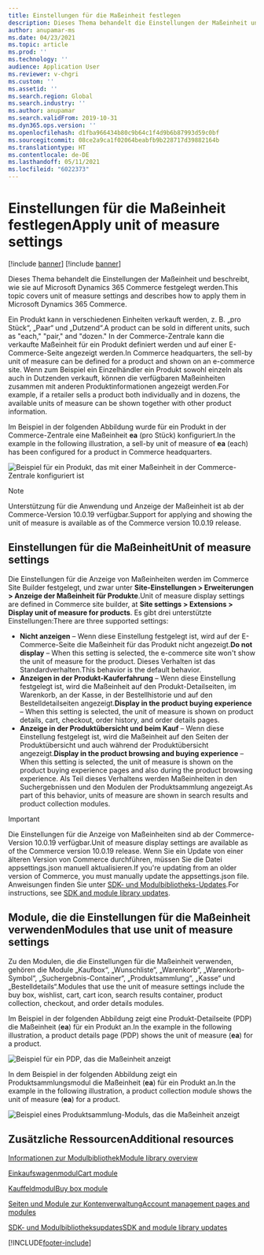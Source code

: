 ```yaml
---
title: Einstellungen für die Maßeinheit festlegen
description: Dieses Thema behandelt die Einstellungen der Maßeinheit und beschreibt, wie sie auf Microsoft Dynamics 365 Commerce festgelegt werden.
author: anupamar-ms
ms.date: 04/23/2021
ms.topic: article
ms.prod: ''
ms.technology: ''
audience: Application User
ms.reviewer: v-chgri
ms.custom: ''
ms.assetid: ''
ms.search.region: Global
ms.search.industry: ''
ms.author: anupamar
ms.search.validFrom: 2019-10-31
ms.dyn365.ops.version: ''
ms.openlocfilehash: d1fba966434b80c9b64c1f4d9b6b87993d59c0bf
ms.sourcegitcommit: 08ce2a9ca1f02064beabfb9b228717d39882164b
ms.translationtype: HT
ms.contentlocale: de-DE
ms.lasthandoff: 05/11/2021
ms.locfileid: "6022373"
---
```

# <a name="apply-unit-of-measure-settings"></a><span data-ttu-id="83bd7-103">Einstellungen für die Maßeinheit festlegen</span><span class="sxs-lookup"><span data-stu-id="83bd7-103">Apply unit of measure settings</span></span>

[!include [banner](includes/banner.md)]
[!include [banner](includes/preview-banner.md)]

<span data-ttu-id="83bd7-104">Dieses Thema behandelt die Einstellungen der Maßeinheit und beschreibt, wie sie auf Microsoft Dynamics 365 Commerce festgelegt werden.</span><span class="sxs-lookup"><span data-stu-id="83bd7-104">This topic covers unit of measure settings and describes how to apply them in Microsoft Dynamics 365 Commerce.</span></span>

<span data-ttu-id="83bd7-105">Ein Produkt kann in verschiedenen Einheiten verkauft werden, z. B. „pro Stück“, „Paar“ und „Dutzend“.</span><span class="sxs-lookup"><span data-stu-id="83bd7-105">A product can be sold in different units, such as "each," "pair," and "dozen."</span></span> <span data-ttu-id="83bd7-106">In der Commerce-Zentrale kann die verkaufte Maßeinheit für ein Produkt definiert werden und auf einer E-Commerce-Seite angezeigt werden.</span><span class="sxs-lookup"><span data-stu-id="83bd7-106">In Commerce headquarters, the sell-by unit of measure can be defined for a product and shown on an e-commerce site.</span></span> <span data-ttu-id="83bd7-107">Wenn zum Beispiel ein Einzelhändler ein Produkt sowohl einzeln als auch in Dutzenden verkauft, können die verfügbaren Maßeinheiten zusammen mit anderen Produktinformationen angezeigt werden.</span><span class="sxs-lookup"><span data-stu-id="83bd7-107">For example, if a retailer sells a product both individually and in dozens, the available units of measure can be shown together with other product information.</span></span>

<span data-ttu-id="83bd7-108">Im Beispiel in der folgenden Abbildung wurde für ein Produkt in der Commerce-Zentrale eine Maßeinheit **ea** (pro Stück) konfiguriert.</span><span class="sxs-lookup"><span data-stu-id="83bd7-108">In the example in the following illustration, a sell-by unit of measure of **ea** (each) has been configured for a product in Commerce headquarters.</span></span>

![Beispiel für ein Produkt, das mit einer Maßeinheit in der Commerce-Zentrale konfiguriert ist](./media/Productunit-headquarters.PNG)

> [!NOTE]
> <span data-ttu-id="83bd7-110">Unterstützung für die Anwendung und Anzeige der Maßeinheit ist ab der Commerce-Version 10.0.19 verfügbar.</span><span class="sxs-lookup"><span data-stu-id="83bd7-110">Support for applying and showing the unit of measure is available as of the Commerce version 10.0.19 release.</span></span>

## <a name="unit-of-measure-settings"></a><span data-ttu-id="83bd7-111">Einstellungen für die Maßeinheit</span><span class="sxs-lookup"><span data-stu-id="83bd7-111">Unit of measure settings</span></span>

<span data-ttu-id="83bd7-112">Die Einstellungen für die Anzeige von Maßeinheiten werden im Commerce Site Builder festgelegt, und zwar unter **Site-Einstellungen \> Erweiterungen \> Anzeige der Maßeinheit für Produkte**.</span><span class="sxs-lookup"><span data-stu-id="83bd7-112">Unit of measure display settings are defined in Commerce site builder, at **Site settings \> Extensions \> Display unit of measure for products**.</span></span> <span data-ttu-id="83bd7-113">Es gibt drei unterstützte Einstellungen:</span><span class="sxs-lookup"><span data-stu-id="83bd7-113">There are three supported settings:</span></span>

- <span data-ttu-id="83bd7-114">**Nicht anzeigen** – Wenn diese Einstellung festgelegt ist, wird auf der E-Commerce-Seite die Maßeinheit für das Produkt nicht angezeigt.</span><span class="sxs-lookup"><span data-stu-id="83bd7-114">**Do not display** – When this setting is selected, the e-commerce site won't show the unit of measure for the product.</span></span> <span data-ttu-id="83bd7-115">Dieses Verhalten ist das Standardverhalten.</span><span class="sxs-lookup"><span data-stu-id="83bd7-115">This behavior is the default behavior.</span></span>
- <span data-ttu-id="83bd7-116">**Anzeigen in der Produkt-Kauferfahrung** – Wenn diese Einstellung festgelegt ist, wird die Maßeinheit auf den Produkt-Detailseiten, im Warenkorb, an der Kasse, in der Bestellhistorie und auf den Bestelldetailseiten angezeigt.</span><span class="sxs-lookup"><span data-stu-id="83bd7-116">**Display in the product buying experience** – When this setting is selected, the unit of measure is shown on product details, cart, checkout, order history, and order details pages.</span></span>
- <span data-ttu-id="83bd7-117">**Anzeige in der Produktübersicht und beim Kauf** – Wenn diese Einstellung festgelegt ist, wird die Maßeinheit auf den Seiten der Produktübersicht und auch während der Produktübersicht angezeigt.</span><span class="sxs-lookup"><span data-stu-id="83bd7-117">**Display in the product browsing and buying experience** – When this setting is selected, the unit of measure is shown on the product buying experience pages and also during the product browsing experience.</span></span> <span data-ttu-id="83bd7-118">Als Teil dieses Verhaltens werden Maßeinheiten in den Suchergebnissen und den Modulen der Produktsammlung angezeigt.</span><span class="sxs-lookup"><span data-stu-id="83bd7-118">As part of this behavior, units of measure are shown in search results and product collection modules.</span></span>

> [!IMPORTANT]
> <span data-ttu-id="83bd7-119">Die Einstellungen für die Anzeige von Maßeinheiten sind ab der Commerce-Version 10.0.19 verfügbar.</span><span class="sxs-lookup"><span data-stu-id="83bd7-119">Unit of measure display settings are available as of the Commerce version 10.0.19 release.</span></span> <span data-ttu-id="83bd7-120">Wenn Sie ein Update von einer älteren Version von Commerce durchführen, müssen Sie die Datei appsettings.json manuell aktualisieren.</span><span class="sxs-lookup"><span data-stu-id="83bd7-120">If you're updating from an older version of Commerce, you must manually update the appsettings.json file.</span></span> <span data-ttu-id="83bd7-121">Anweisungen finden Sie unter [SDK- und Modulbibliotheks-Updates](e-commerce-extensibility/sdk-updates.md#update-the-appsettingsjson-file).</span><span class="sxs-lookup"><span data-stu-id="83bd7-121">For instructions, see [SDK and module library updates](e-commerce-extensibility/sdk-updates.md#update-the-appsettingsjson-file).</span></span>

## <a name="modules-that-use-unit-of-measure-settings"></a><span data-ttu-id="83bd7-122">Module, die die Einstellungen für die Maßeinheit verwenden</span><span class="sxs-lookup"><span data-stu-id="83bd7-122">Modules that use unit of measure settings</span></span>

<span data-ttu-id="83bd7-123">Zu den Modulen, die die Einstellungen für die Maßeinheit verwenden, gehören die Module „Kaufbox“, „Wunschliste“, „Warenkorb“, „Warenkorb-Symbol“, „Suchergebnis-Container“, „Produktsammlung“, „Kasse“ und „Bestelldetails“.</span><span class="sxs-lookup"><span data-stu-id="83bd7-123">Modules that use the unit of measure settings include the buy box, wishlist, cart, cart icon, search results container, product collection, checkout, and order details modules.</span></span>

<span data-ttu-id="83bd7-124">Im Beispiel in der folgenden Abbildung zeigt eine Produkt-Detailseite (PDP) die Maßeinheit (**ea**) für ein Produkt an.</span><span class="sxs-lookup"><span data-stu-id="83bd7-124">In the example in the following illustration, a product details page (PDP) shows the unit of measure (**ea**) for a product.</span></span>

![Beispiel für ein PDP, das die Maßeinheit anzeigt](./media/Productunit-PDP.png)

<span data-ttu-id="83bd7-126">In dem Beispiel in der folgenden Abbildung zeigt ein Produktsammlungsmodul die Maßeinheit (**ea**) für ein Produkt an.</span><span class="sxs-lookup"><span data-stu-id="83bd7-126">In the example in the following illustration, a product collection module shows the unit of measure (**ea**) for a product.</span></span>

![Beispiel eines Produktsammlung-Moduls, das die Maßeinheit anzeigt](./media/Productunit-productcollection.png)

## <a name="additional-resources"></a><span data-ttu-id="83bd7-128">Zusätzliche Ressourcen</span><span class="sxs-lookup"><span data-stu-id="83bd7-128">Additional resources</span></span>

[<span data-ttu-id="83bd7-129">Informationen zur Modulbibliothek</span><span class="sxs-lookup"><span data-stu-id="83bd7-129">Module library overview</span></span>](starter-kit-overview.md)

[<span data-ttu-id="83bd7-130">Einkaufswagenmodul</span><span class="sxs-lookup"><span data-stu-id="83bd7-130">Cart module</span></span>](add-cart-module.md)

[<span data-ttu-id="83bd7-131">Kauffeldmodul</span><span class="sxs-lookup"><span data-stu-id="83bd7-131">Buy box module</span></span>](add-buy-box.md)

[<span data-ttu-id="83bd7-132">Seiten und Module zur Kontenverwaltung</span><span class="sxs-lookup"><span data-stu-id="83bd7-132">Account management pages and modules</span></span>](account-management.md)

[<span data-ttu-id="83bd7-133">SDK- und Modulbibliotheksupdates</span><span class="sxs-lookup"><span data-stu-id="83bd7-133">SDK and module library updates</span></span>](e-commerce-extensibility/sdk-updates.md)

[!INCLUDE[footer-include](../includes/footer-banner.md)]
